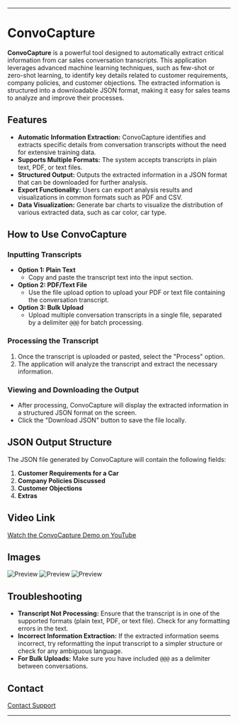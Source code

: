 
---

# ConvoCapture

**ConvoCapture** is a powerful tool designed to automatically extract critical information from car sales conversation transcripts. This application leverages advanced machine learning techniques, such as few-shot or zero-shot learning, to identify key details related to customer requirements, company policies, and customer objections. The extracted information is structured into a downloadable JSON format, making it easy for sales teams to analyze and improve their processes.

## Features

- **Automatic Information Extraction:** ConvoCapture identifies and extracts specific details from conversation transcripts without the need for extensive training data.
- **Supports Multiple Formats:** The system accepts transcripts in plain text, PDF, or text files.
- **Structured Output:** Outputs the extracted information in a JSON format that can be downloaded for further analysis.
- **Export Functionality:** Users can export analysis results and visualizations in common formats such as PDF and CSV.
- **Data Visualization:** Generate bar charts to visualize the distribution of various extracted data, such as car color, car type.

## How to Use ConvoCapture

### Inputting Transcripts

- **Option 1: Plain Text**
  - Copy and paste the transcript text into the input section.
- **Option 2: PDF/Text File**
  - Use the file upload option to upload your PDF or text file containing the conversation transcript.
- **Option 3: Bulk Upload**
  - Upload multiple conversation transcripts in a single file, separated by a delimiter `@@@` for batch processing.

### Processing the Transcript

1. Once the transcript is uploaded or pasted, select the "Process" option.
2. The application will analyze the transcript and extract the necessary information.

### Viewing and Downloading the Output

- After processing, ConvoCapture will display the extracted information in a structured JSON format on the screen.
- Click the "Download JSON" button to save the file locally.

## JSON Output Structure

The JSON file generated by ConvoCapture will contain the following fields:

1. **Customer Requirements for a Car**
2. **Company Policies Discussed**
3. **Customer Objections**
4. **Extras**

## Video Link
[Watch the ConvoCapture Demo on YouTube](https://www.youtube.com/watch?v=dQw4w9WgXcQ)

## Images
![Preview](https://i.postimg.cc/xNLbYgwZ/img1.jpg)
![Preview](https://i.postimg.cc/XGRyTtzF/img2.jpg)
![Preview](https://i.postimg.cc/mzzHpT8B/img3.jpg)

## Troubleshooting

- **Transcript Not Processing:** Ensure that the transcript is in one of the supported formats (plain text, PDF, or text file). Check for any formatting errors in the text.
- **Incorrect Information Extraction:** If the extracted information seems incorrect, try reformatting the input transcript to a simpler structure or check for any ambiguous language.
- **For Bulk Uploads:** Make sure you have included `@@@` as a delimiter between conversations.

## Contact
[Contact Support](mailto:salaikowshikan531@gmail.com)


---